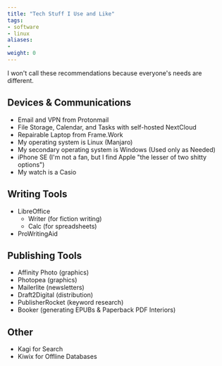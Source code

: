 ```yaml
---
title: "Tech Stuff I Use and Like"
tags:
- software
- linux
aliases:
-
weight: 0
---
```

I won't call these recommendations because everyone's needs are different.

## Devices & Communications

* Email and VPN from Protonmail
* File Storage, Calendar, and Tasks with self-hosted NextCloud
* Repairable Laptop from Frame.Work
* My operating system is Linux (Manjaro)
* My secondary operating system is Windows (Used only as Needed)
* iPhone SE (I'm not a fan, but I find Apple "the lesser of two shitty options")
* My watch is a Casio

## Writing Tools

* LibreOffice
	* Writer (for fiction writing)
	* Calc (for spreadsheets)
* ProWritingAid

## Publishing Tools
* Affinity Photo (graphics)
* Photopea (graphics)
* Mailerlite (newsletters)
* Draft2Digital (distribution)
* PublisherRocket (keyword research)
* Booker (generating EPUBs & Paperback PDF Interiors)

## Other

* Kagi for Search
* Kiwix for Offline Databases